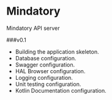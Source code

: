 # Mindatory
Mindatory API server

###v0.1
* Building the application skeleton. 
* Database configuration.
* Swagger configuration.
* HAL Browser configuration.
* Logging configuration.
* Unit testing configuration.
* Kotlin Documentation configuration.